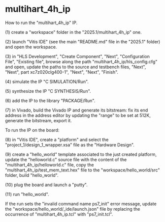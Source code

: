 # multihart_4h_ip

How to run the "multihart_4h_ip" IP.

(1) create a "workspace" folder in the "2025.1/multihart_4h_ip" one.

(2) launch "Vitis IDE" (see the main "README.md" file in the "2025.1" folder) and open the workspace.

(3) in "HLS Development", "Create Component", "Next", "Configuration File", "Existing file", browse along the path "multihart_4h_ip/hls_config.cfg" and open, update the paths to the source and testbench files, "Next", "Next", part xc7z020clg400-1", "Next", "Next", "Finish".

(4) simulate the IP "C SIMULATION/Run".

(5) synthesize the IP "C SYNTHESIS/Run".

(6) add the IP to the library "PACKAGE/Run".

(7) in Vivado, build the Vivado IP and generate its bitstream: fix its end address in the address editor by updating the "range" to be set at 512K, generate the bitstream, export it.

To run the IP on the board:

(8) in "Vitis IDE", create a "platform" and select the "project_1/design_1_wrapper.xsa" file as the "Hardware Design".

(9) create a "hello_world" template associated to the just created platform, update the "helloworld.c" source file with the content of the "multihart_4h_ip/helloworld.c" file, copy the "multihart_4h_ip/test_mem_text.hex" file to the "workspace/hello_world/src" folder, build "hello_world".

(10) plug the board and launch a "putty".

(11) run "hello_world".

If the run sets the "invalid command name ps7_init" error message, update the "workspace/hello_world/_ide/launch.json" file by replacing the occurrence of "multihart_4h_ip.tcl" with "ps7_init.tcl".

